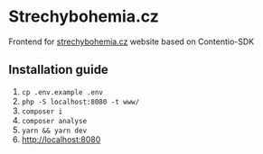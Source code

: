 # Strechybohemia.cz
Frontend for [strechybohemia.cz](https://www.strechybohemia.cz) website based on Contentio-SDK

## Installation guide
1. `cp .env.example .env`
2. `php -S localhost:8080 -t www/`
3. `composer i`
4. `composer analyse`
5. `yarn && yarn dev`
6. [http://localhost:8080](http://localhost:8080)
